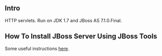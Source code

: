 ## Intro
HTTP servlets. Run on JDK 1.7 and JBoss AS 7.1.0.Final.

## How To Install JBoss Server Using JBoss Tools
Some useful instructions [here](http://lvtutorial.com/spring-mvc/tutorial-how-to-install-jboss-server-7-1-with-eclipse.html).

